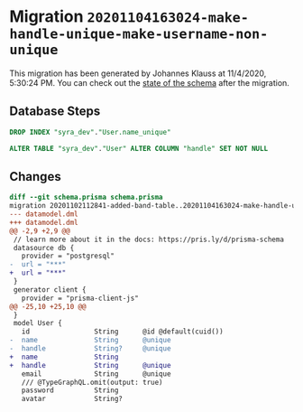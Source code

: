 # Migration `20201104163024-make-handle-unique-make-username-non-unique`

This migration has been generated by Johannes Klauss at 11/4/2020, 5:30:24 PM.
You can check out the [state of the schema](./schema.prisma) after the migration.

## Database Steps

```sql
DROP INDEX "syra_dev"."User.name_unique"

ALTER TABLE "syra_dev"."User" ALTER COLUMN "handle" SET NOT NULL
```

## Changes

```diff
diff --git schema.prisma schema.prisma
migration 20201102112841-added-band-table..20201104163024-make-handle-unique-make-username-non-unique
--- datamodel.dml
+++ datamodel.dml
@@ -2,9 +2,9 @@
 // learn more about it in the docs: https://pris.ly/d/prisma-schema
 datasource db {
   provider = "postgresql"
-  url = "***"
+  url = "***"
 }
 generator client {
   provider = "prisma-client-js"
@@ -25,10 +25,10 @@
 }
 model User {
   id                String      @id @default(cuid())
-  name              String      @unique
-  handle            String?     @unique
+  name              String
+  handle            String      @unique
   email             String      @unique
   /// @TypeGraphQL.omit(output: true)
   password          String
   avatar            String?
```


